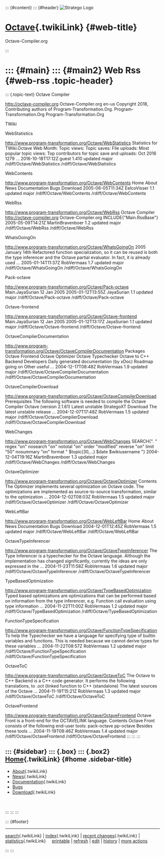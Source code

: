 ::: {#content}
::: {#header}
![Stratego
Logo](http://stratego.insanity.nl/StrategoLogoTextlessWhite-100px.png)

<div>

[Octave](WebHome){.twikiLink} {#web-title}
=============================

Octave-Compiler.org

</div>
:::

::: {#main}
::: {#main2}
Web Rss {#web-rss .topic-header}
=======

::: {.topic-text}
Octave Compiler

http://octave-compiler.org Octave-Compiler.org en-us Copyright 2018,
Contributing authors of Program-Transformation.Org.
Program-Transformation.Org Program-Transformation.Org

TWiki

WebStatistics

http://www.program-transformation.org/Octave/WebStatistics Statistics
for TWiki.Octave Web Month: Topic views: Topic saves: File uploads: Most
popular topic views: Top contributors for topic save and uploads: Oct
2016 1279 \... 2016-10-18T17:12Z guest 1.410 updated major
/rdiff/Octave/WebStatistics /rdiff/Octave/WebStatistics

WebContents

http://www.program-transformation.org/Octave/WebContents Home About News
Documentation Bugs Download 2005-06-05T11:34Z EelcoVisser 1.1 updated
major /rdiff/Octave/WebContents /rdiff/Octave/WebContents

WebRss

http://www.program-transformation.org/Octave/WebRss Octave Compiler
http://octave-compiler.org Octave-Compiler.org INCLUDE{\"Main.RssBase\"}
2005-05-09T14:21Z MartinBravenboer 1.2 updated major
/rdiff/Octave/WebRss /rdiff/Octave/WebRss

WhatsGoingOn

http://www.program-transformation.org/Octave/WhatsGoingOn 2005 January
14th Refactored function specialization, so it can be reused is both the
type inferencer and the Octave partial evaluator. In fact, it is already
used \... 2005-01-14T11:37Z RobVermaas 1.7 updated major
/rdiff/Octave/WhatsGoingOn /rdiff/Octave/WhatsGoingOn

Pack-octave

http://www.program-transformation.org/Octave/Pack-octave Main.JayaSurian
12 Jan 2005 2005-01-12T13:55Z JayaSurian 1.1 updated major
/rdiff/Octave/Pack-octave /rdiff/Octave/Pack-octave

Octave-frontend

http://www.program-transformation.org/Octave/Octave-frontend
Main.JayaSurian 12 Jan 2005 2005-01-12T13:17Z JayaSurian 1.1 updated
major /rdiff/Octave/Octave-frontend /rdiff/Octave/Octave-frontend

OctaveCompilerDocumentation

http://www.program-transformation.org/Octave/OctaveCompilerDocumentation
Packages Octave Frontend Octave Optimizer Octave Typechecker Octave to
C++ Backend Developers Daily generated documentation (by xDoc) Roadmap
going on Other useful \... 2004-12-17T08:48Z RobVermaas 1.9 updated
major /rdiff/Octave/OctaveCompilerDocumentation
/rdiff/Octave/OctaveCompilerDocumentation

OctaveCompilerDownload

http://www.program-transformation.org/Octave/OctaveCompilerDownload
Prerequisites The following software is needed to compile the Octave
Compiler Octave (version 2.1.61) Latest unstable StrategoXT Download The
latest unstable release \... 2004-12-07T17:48Z RobVermaas 1.5 updated
major /rdiff/Octave/OctaveCompilerDownload
/rdiff/Octave/OctaveCompilerDownload

WebChanges

http://www.program-transformation.org/Octave/WebChanges SEARCH{\". \"
regex \"on\" nosearch \"on\" nototal \"on\" order \"modified\" reverse
\"on\" limit \"50\" nosummary \"on\" format \" \$topic(30,\...) \$date
\$wikiusername \"} 2004-12-04T19:16Z MartinBravenboer 1.3 updated major
/rdiff/Octave/WebChanges /rdiff/Octave/WebChanges

OctaveOptimizer

http://www.program-transformation.org/Octave/OctaveOptimizer Contents
The Optimizer implements several optimization on Octave code. The
optimizations are implemented as source-to-source transformation,
similar to the optimization \... 2004-12-02T08:03Z RobVermaas 1.5
updated major /rdiff/Octave/OctaveOptimizer
/rdiff/Octave/OctaveOptimizer

WebLeftBar

http://www.program-transformation.org/Octave/WebLeftBar Home About News
Documentation Bugs Download 2004-12-01T12:45Z RobVermaas 1.5 updated
major /rdiff/Octave/WebLeftBar /rdiff/Octave/WebLeftBar

OctaveTypeInferencer

http://www.program-transformation.org/Octave/OctaveTypeInferencer The
Type Inferencer is a typechecker for the Octave language. Although the
implementation has changed significantly, currently the ideas are only
expressed in the \... 2004-11-23T11:58Z RobVermaas 1.6 updated major
/rdiff/Octave/OctaveTypeInferencer /rdiff/Octave/OctaveTypeInferencer

TypeBasedOptimization

http://www.program-transformation.org/Octave/TypeBasedOptimization Typed
based optimizations are optimizations that can be performed based on
information from the type inferencer, e.g. Function call evaluation
using type information \... 2004-11-22T11:00Z RobVermaas 1.2 updated
major /rdiff/Octave/TypeBasedOptimization
/rdiff/Octave/TypeBasedOptimization

FunctionTypeSpecification

http://www.program-transformation.org/Octave/FunctionTypeSpecification
To help the Typechecker we have a language for specifying type of
builtin variables and functions. This is needed because we cannot derive
types for these variables \... 2004-11-22T08:57Z RobVermaas 1.2 updated
major /rdiff/Octave/FunctionTypeSpecification
/rdiff/Octave/FunctionTypeSpecification

OctaveToC

http://www.program-transformation.org/Octave/OctaveToC The Octave to C++
Backend is a C++ code generator. It performs the following translations,
to .oct (linked function to C++ (standalone) The latest sources of the
Octave \... 2004-11-19T15:21Z RobVermaas 1.3 updated major
/rdiff/Octave/OctaveToC /rdiff/Octave/OctaveToC

OctaveFrontend

http://www.program-transformation.org/Octave/OctaveFrontend Octave Front
is a front-end for the OCTAVELINK language. Contents Octave Front
consists of the following end-user tools: pack-octave pp-octave Besides
these tools \... 2004-11-19T08:46Z RobVermaas 1.4 updated major
/rdiff/Octave/OctaveFrontend /rdiff/Octave/OctaveFrontend
:::
:::
:::

::: {#sidebar}
::: {.box}
::: {.box2}
[Home](WebHome){.twikiLink} {#home .sidebar-title}
---------------------------

-   [About](AboutOctaveCompiler){.twikiLink}
-   [News](OctaveCompilerNews){.twikiLink}
-   [Documentation](OctaveCompilerDocumentation){.twikiLink}
-   [Bugs](https://catamaran.labs.cs.uu.nl/jira/browse/OCT)
-   [Download](OctaveCompilerDownload){.twikiLink}

\
\
:::
:::
:::

::: {#footer}
<div>

<div>

------------------------------------------------------------------------

[search](WebSearch){.twikiLink} \| [index](WebIndex){.twikiLink} \|
[recent changes](WebChanges){.twikiLink} \|
[statistics](WebStatistics){.twikiLink}    
[printable](http://www.program-transformation.org/view/Octave/WebRss?skin=print)
\| [refresh](http://www.program-transformation.org/fresh/Octave/WebRss)
\|
[edit](http://www.program-transformation.org/edit/Octave/WebRss?t=1536826804)
\| [history](http://www.program-transformation.org/rdiff/Octave/WebRss)
\| [more
actions](http://www.program-transformation.org/oops/Octave/WebRss?template=oopsmore&param1=1.2&param2=1.2)

</div>

</div>
:::
:::
